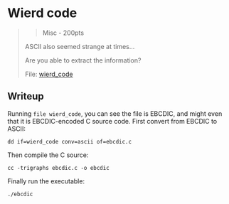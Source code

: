 # Wierd code

> > Misc - 200pts
> 
> ASCII also seemed strange at times...
> 
> Are you able to extract the information?
> 
> File: [wierd_code](./wierd_code)

## Writeup

Running `file wierd_code`, you can see the file is EBCDIC, and might even that it is EBCDIC-encoded C source code.
First convert from EBCDIC to ASCII:

`dd if=wierd_code conv=ascii of=ebcdic.c`

Then compile the C source:

`cc -trigraphs ebcdic.c -o ebcdic`

Finally run the executable:

`./ebcdic`
